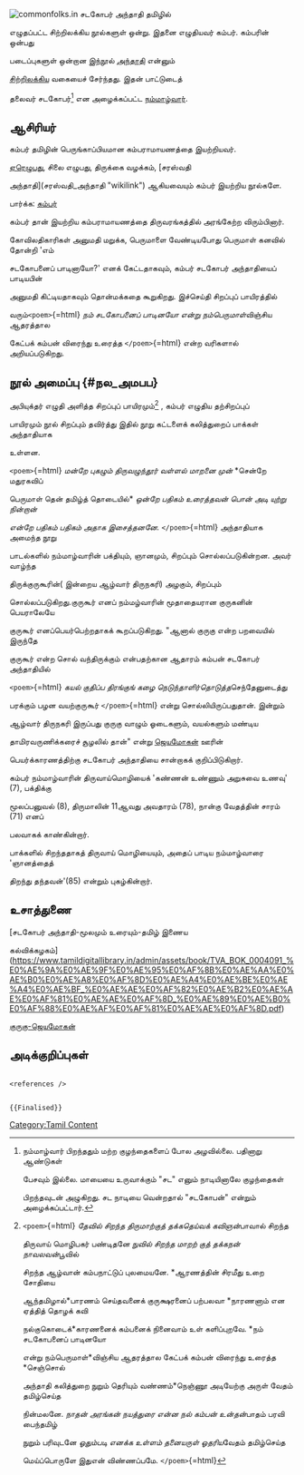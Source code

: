 ![commonfolks.in](Sadagopar.jpg "commonfolks.in") சடகோபர் அந்தாதி தமிழில்
எழுதப்பட்ட சிற்றிலக்கிய நூல்களுள் ஒன்று. இதனை எழுதியவர் கம்பர். கம்பரின் ஒன்பது
படைப்புகளுள் ஒன்றான இந்நூல் [அந்தாதி](அந்தாதி "wikilink") என்னும்
[சிற்றிலக்கிய](சிற்றிலக்கியங்கள் "wikilink") வகையைச் சேர்ந்தது. இதன் பாட்டுடைத்
தலைவர் சடகோபர்[^1] என அழைக்கப்பட்ட [நம்மாழ்வார்](நம்மாழ்வார் "wikilink").

## ஆசிரியர்

கம்பர் தமிழின் பெருங்காப்பியமான கம்பராமாயணத்தை இயற்றியவர்.
[ஏரெழுபது](ஏரெழுபது "wikilink"), சிலை எழுபது, திருக்கை வழக்கம், [சரஸ்வதி
அந்தாதி](சரஸ்வதி_அந்தாதி "wikilink") ஆகியவையும் கம்பர் இயற்றிய நூல்களே.

பார்க்க: [கம்பர்](கம்பர் "wikilink")

கம்பர் தான் இயற்றிய கம்பராமாயணத்தை திருவரங்கத்தில் அரங்கேற்ற விரும்பினார்.
கோவிலதிகாரிகள் அனுமதி மறுக்க, பெருமாளை வேண்டியபோது பெருமாள் கனவில் தோன்றி \'எம்
சடகோபனைப் பாடினாயோ?\' எனக் கேட்டதாகவும், கம்பர் சடகோபர் அந்தாதியைப் பாடியபின்
அனுமதி கிட்டியதாகவும் தொன்மக்கதை கூறுகிறது. இச்செய்தி சிறப்புப் பாயிரத்தில்
வரும்`<poem>`{=html} *நம் சடகோபனைப் பாடினயோ என்று நம்பெருமாள்*விஞ்சிய ஆதரத்தால
கேட்பக் கம்பன் விரைந்து உரைத்த `</poem>`{=html} என்ற வரிகளால் அறியப்படுகிறது.

## நூல் அமைப்பு {#நல_அமபப}

அபியுக்தர் எழுதி அளித்த சிறப்புப் பாயிரமும்[^2] , கம்பர் எழுதிய தற்சிறப்புப்
பாயிரமும் நூல் சிறப்பும் தவிர்த்து இதில் நூறு கட்டளைக் கலித்துறைப் பாக்கள் அந்தாதியாக
உள்ளன.

`<poem>`{=html} *மன்றே புகழும் திருவழுந்தூர் வள்ளல் மாறனை முன்* *சென்றே மதுரகவிப்
பெருமாள் தென் தமிழ்த் தொடையில்* *ஒன்றே பதிகம் உரைத்தவன் பொன் அடி யுற்று நின்றான்*
*என்றே பதிகம் பதிகம் அதாக இசைத்தனனே.* `</poem>`{=html} அந்தாதியாக அமைந்த நூறு
பாடல்களில் நம்மாழ்வாரின் பக்தியும், ஞானமும், சிறப்பும் சொல்லப்படுகின்றன. அவர் வாழ்ந்த
திருக்குருகூரின்( இன்றைய ஆழ்வார் திருநகரி) அழகும், சிறப்பும்
சொல்லப்படுகிறது.குருகூர் எனப் நம்மழ்வாரின் மூதாதையரான குருகனின் பெயராலேயே
குருகூர் எனப்பெயர்பெற்றதாகக் கூறப்படுகிறது. \"ஆனால் குருகு என்ற பறவையில் இருந்தே
குருகூர் என்ற சொல் வந்திருக்கும் என்பதற்கான ஆதாரம் கம்பன் சடகோபர் அந்தாதியில்

`<poem>`{=html} *கயல் குதிப்ப திரங்குங் கழை நெடுந்தாளிர்தொடுத்த*செந்தேனுடைத்து
பரக்கும் பழன வயற்குருகூர் `</poem>`{=html} என்று சொல்லியிருப்பதுதான். இன்றும்
ஆழ்வார் திருநகரி இருப்பது குருகு வாழும் ஓடைகளும், வயல்களும் மண்டிய
தாமிரவருணிக்கரைச் சூழலில் தான்\" என்று [ஜெயமோகன்](ஜெயமோகன் "wikilink") ஊரின்
பெயர்க்காரணத்திற்கு சடகோபர் அந்தாதியை சான்றாகக் குறிப்பிடுகிறார்.

கம்பர் நம்மாழ்வாரின் திருவாய்மொழியைக் 'கண்ணன் உண்ணும் அறுசுவை உணவு' (7), பக்திக்கு
மூலப்பனுவல் (8), திருமாலின் 11ஆவது அவதாரம் (78), நான்கு வேதத்தின் சாரம் (71) எனப்
பலவாகக் காண்கின்றார்.

பாக்களில் சிறந்ததாகத் திருவாய் மொழியையும், அதைப் பாடிய நம்மாழ்வாரை 'ஞானத்தைத்
திறந்து தந்தவன்'(85) என்றும் புகழ்கின்றார்.

## உசாத்துணை

[சடகோபர் அந்தாதி-மூலமும் உரையும்-தமிழ் இணைய
கல்விக்கழகம்](https://www.tamildigitallibrary.in/admin/assets/book/TVA_BOK_0004091_%E0%AE%9A%E0%AE%9F%E0%AE%95%E0%AF%8B%E0%AE%AA%E0%AE%B0%E0%AE%A8%E0%AF%8D%E0%AE%A4%E0%AE%BE%E0%AE%A4%E0%AE%BF_%E0%AE%AE%E0%AF%82%E0%AE%B2%E0%AE%AE%E0%AF%81%E0%AE%AE%E0%AF%8D_%E0%AE%89%E0%AE%B0%E0%AF%88%E0%AE%AF%E0%AF%81%E0%AE%AE%E0%AF%8D.pdf)

[குருகு-ஜெயமோகன்](https://www.jeyamohan.in/16748/)

## அடிக்குறிப்புகள்

```{=html}
<references />
```
```{=mediawiki}
{{Finalised}}
```
[Category:Tamil Content](Category:Tamil_Content "wikilink")

[^1]: நம்மாழ்வார் பிறந்ததும் மற்ற குழந்தைகளைப் போல அழவில்லை. பதினாறு ஆண்டுகள்
    பேசவும் இல்லை. மாயையை உருவாக்கும் "சட" எனும் நாடியினாலே குழந்தைகள்
    பிறந்தவுடன் அழுகிறது. சட நாடியை வென்றதால் "சடகோபன்" என்றும் அழைக்கப்பட்டார்.

[^2]: `<poem>`{=html} *தேவில் சிறந்த திருமாற்குத் தக்கதெய்வக் கவிஞன்*பாவால் சிறந்த
    திருவாய் மொழிபகர் பண்டிதனே *நுவில் சிறந்த மாறற் குத் தக்கநன் நாவலவன்*பூவில்
    சிறந்த ஆழ்வான் கம்பநாட்டுப் புலமையனே. *ஆரணத்தின் சிரமீது உறை சோதியை
    ஆந்தமிழால்*பாரணம் செய்தவனைக் குருக்ஷரனைப் பற்பலவா *நாரணனாம் என ஏத்தித் தொழக் கவி
    நல்குகொடைக்*காரணனைக் கம்பனைக் நினைவாம் உள் களிப்புறவே. *நம் சடகோபனைப் பாடினயோ
    என்று நம்பெருமாள்*விஞ்சிய ஆதரத்தால கேட்பக் கம்பன் விரைந்து உரைத்த *செஞ்சொல்
    அந்தாதி கலித்துறை நுறும் தெரியும் வண்ணம்*நெஞ்ணூ அடியேற்கு அருள் வேதம் தமிழ்செய்த
    நின்மலனே. *நாதன் அரங்கன் நயத்துரை என்ன நல் கம்பன் உன்தன்*பாதம் பரவி பைந்தமிழ்
    நுறும் பரிவுடனே *ஓதும்படி எனக்க உள்ளம் தனையருள் ஓதரிய*வேதம் தமிழ்செய்த
    மெய்ப்பொருளே இதுஎன் விண்ணப்பமே. `</poem>`{=html}
